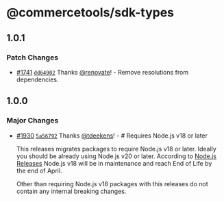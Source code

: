 # @commercetools/sdk-types

## 1.0.1

### Patch Changes

- [#1741](https://github.com/commercetools/nodejs/pull/1741) [`dd64902`](https://github.com/commercetools/nodejs/commit/dd6490249727ee462c238b35b1e38ec89464a1d0) Thanks [@renovate](https://github.com/apps/renovate)! - Remove resolutions from dependencies.

## 1.0.0

### Major Changes

- [#1930](https://github.com/commercetools/nodejs/pull/1930) [`5a56792`](https://github.com/commercetools/nodejs/commit/5a5679256a4a7e4b90bc47b945b12acb4f70b411) Thanks [@tdeekens](https://github.com/tdeekens)! - # Requires Node.js v18 or later

  This releases migrates packages to require Node.js v18 or later. Ideally you should be already using Node.js v20 or later. According to [Node.js Releases](https://nodejs.org/en/about/previous-releases) Node.js v18 will be in maintenance and reach End of Life by the end of April.

  Other than requiring Node.js v18 packages with this releases do not contain any internal breaking changes.
